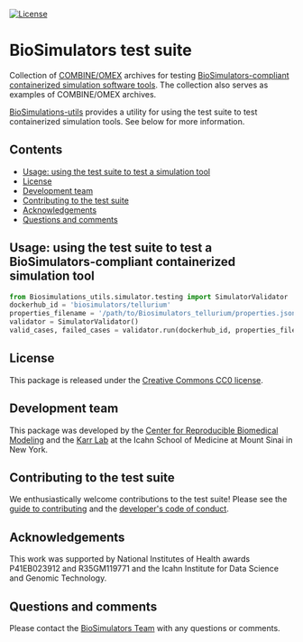 [![License](https://img.shields.io/github/license/biosimulators/Biosimulators_test_suite.svg)](LICENSE)

# BioSimulators test suite

Collection of [COMBINE/OMEX](http://co.mbine.org/standards/omex) archives for testing [BioSimulators-compliant containerized simulation software tools](https://github.com/biosimulators/Biosimulators_simulator_template). The collection also serves as examples of COMBINE/OMEX archives.

[BioSimulations-utils](https://github.com/biosimulations/Biosimulations_utils) provides a utility for using the test suite to test containerized simulation tools. See below for more information.

## Contents
* [Usage: using the test suite to test a simulation tool](#usage-using-the-test-suite-to-test-a-biosimulators-compliant-containerized-simulation-tool)
* [License](#license)
* [Development team](#development-team)
* [Contributing to the test suite](#contributing-to-the-test-suite)
* [Acknowledgements](#acknowledgements)
* [Questions and comments](#questions-and-comments)

## Usage: using the test suite to test a BioSimulators-compliant containerized simulation tool
```python
from Biosimulations_utils.simulator.testing import SimulatorValidator
dockerhub_id = 'biosimulators/tellurium'
properties_filename = '/path/to/Biosimulators_tellurium/properties.json'
validator = SimulatorValidator()
valid_cases, failed_cases = validator.run(dockerhub_id, properties_filename)
```

## License
This package is released under the [Creative Commons CC0 license](LICENSE).

## Development team
This package was developed by the [Center for Reproducible Biomedical Modeling](http://reproduciblebiomodels.org) and the [Karr Lab](https://www.karrlab.org) at the Icahn School of Medicine at Mount Sinai in New York.

## Contributing to the test suite
We enthusiastically welcome contributions to the test suite! Please see the [guide to contributing](CONTRIBUTING.md) and the [developer's code of conduct](CODE_OF_CONDUCT.md).

## Acknowledgements
This work was supported by National Institutes of Health awards P41EB023912 and R35GM119771 and the Icahn Institute for Data Science and Genomic Technology.

## Questions and comments
Please contact the [BioSimulators Team](mailto:info@biosimulators.org) with any questions or comments.
